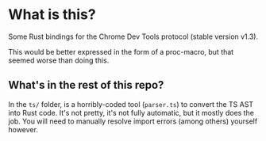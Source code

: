 # What is this?
Some Rust bindings for the Chrome Dev Tools protocol (stable version v1.3).

This would be better expressed in the form of a proc-macro, but that seemed worse than doing this.

## What's in the rest of this repo?
In the `ts/` folder, is a horribly-coded tool (`parser.ts`) to convert the TS AST into Rust code. It's not pretty, it's not fully automatic, but it mostly does the job.
You will need to manually resolve import errors (among others) yourself however.